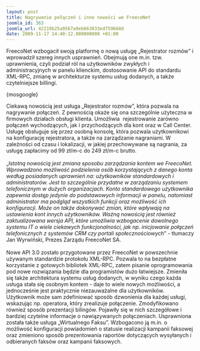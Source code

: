 ```yaml
---
layout: post
title: Nagrywanie połączeń i inne nowości we FreecoNet
joomla_id: 363
joomla_url: 42219b25a9567a9eb663833ed759660d
date: 2009-11-17 14:40:12.000000000 +01:00
---
```

FreecoNet wzbogacił swoją platformę o nową usługę &bdquo;Rejestrator rozm&oacute;w&rdquo; i wprowadził szereg innych usprawnień. Obejmują one m.in. tzw. uprawnienia, czyli podział r&oacute;l na użytkownik&oacute;w zwykłych i administracyjnych w panelu klienckim, dostosowanie API do standardu XML-RPC, zmianę w architekturze systemu usług dodanych, a także czytelniejsze billingi.<p>{mosgoogle}</p><p>Ciekawą nowością jest usługa &bdquo;Rejestrator rozm&oacute;w&rdquo;, kt&oacute;ra pozwala na nagrywanie połączeń. Z pewnością okaże się ona szczeg&oacute;lnie użyteczna w firmowych działach obsługi klienta. Umożliwia&nbsp; rejestrowanie zar&oacute;wno połączeń wychodzących, jak i przychodzących dla kont oraz w Call Center. Usługę obsługuje się przez osobną konsolę, kt&oacute;ra pozwala użytkownikowi na konfigurację rejestratora, a także na zarządzanie nagraniami. W zależności od czasu i lokalizacji, w jakiej przechowywane są nagrania, za usługę zapłacimy od 99 zł/m-c do 249 zł/m-c brutto.<br /><br />&bdquo;<em>Istotną nowością jest zmiana sposobu zarządzania kontem we FreecoNet. Wprowadzono możliwość podzielenia os&oacute;b korzystających z danego konta według posiadanych uprawnień na: użytkownik&oacute;w standardowych i administrator&oacute;w. Jest to szczeg&oacute;lnie przydatne w zarządzaniu systemem telefonicznym w dużych organizacjach. Konto standardowego użytkownika zapewnia dostęp jedynie do podstawowych informacji w panelu, natomiast administrator ma podgląd wszystkich funkcji oraz możliwość ich konfiguracji. Może on także dokonywać zmian, kt&oacute;re wpływają na ustawienia kont innych użytkownik&oacute;w. Ważną nowością jest r&oacute;wnież zaktualizowana wersja API, kt&oacute;re umożliwia wzbogacenie dowolnego systemu IT o wiele ciekawych funkcjonalności, jak np. inicjowanie połączeń telefonicznych z system&oacute;w CRM czy portali społecznościowych</em>&rdquo; - tłumaczy Jan Wyrwiński, Prezes Zarządu FreecoNet SA.<br /><br />Nowe API 3.0 zostało przygotowane przez FreecoNet w powszechnie używanym standardzie protokołu XML-RPC. Pozwala to na bezpłatne korzystanie z gotowych bibliotek XML-RPC, zatem pisanie oprogramowania pod nowe rozwiązania będzie dla programist&oacute;w dużo łatwiejsze. Zmieniła się także architektura systemu usług dodanych, w wyniku czego każda usługa stała się osobnym kontem - daje to wiele nowych możliwości, a jednocześnie jest praktycznie niezauważalne dla użytkownik&oacute;w. Użytkownik może sam zdefiniować spos&oacute;b dzwonienia dla każdej usługi, wskazując np. operatora, kt&oacute;ry zrealizuje połączenie. Zmodyfikowano r&oacute;wnież spos&oacute;b prezentacji biling&oacute;w. Pojawiły się w nich szczeg&oacute;łowe i bardziej czytelne informacje o nawiązywanych połączeniach. Usprawniona została także usługa &bdquo;Wirtualnego Faksu&rdquo;. Wzbogacono ją m.in. o możliwość konfiguracji powiadomień o statusie realizacji kampanii faksowej oraz zmieniono spos&oacute;b prezentowania raport&oacute;w dotyczących wysyłanych i odbieranych faks&oacute;w oraz kampanii faksowych.</p>
